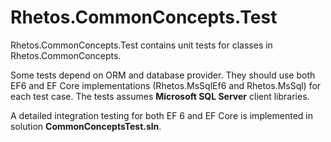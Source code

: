 ﻿# Rhetos.CommonConcepts.Test

Rhetos.CommonConcepts.Test contains unit tests for classes in Rhetos.CommonConcepts.

Some tests depend on ORM and database provider. They should use both EF6 and EF Core implementations
(Rhetos.MsSqlEf6 and Rhetos.MsSql) for each test case. The tests assumes **Microsoft SQL Server** client libraries.

A detailed integration testing for both EF 6 and EF Core is implemented in solution **CommonConceptsTest.sln**.
